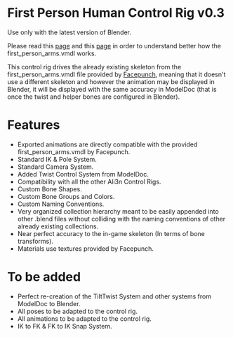 # First Person Human Control Rig v0.3

Use only with the latest version of Blender.

Please read this [page](https://wiki.facepunch.com/sbox/Citizen_Model) and this [page](https://wiki.facepunch.com/sbox/First_Person) in order to understand better how the first_person_arms.vmdl works.

This control rig drives the already existing skeleton from the first_person_arms.vmdl file provided by [Facepunch](https://facepunch.com), meaning that it doesn't use a different skeleton and however the animation may be displayed in Blender, it will be displayed with the same accuracy in ModelDoc (that is once the twist and helper bones are configured in Blender).

# Features

* Exported animations are directly compatible with the provided first_person_arms.vmdl by Facepunch.
* Standard IK & Pole System.
* Standard Camera System.
* Added Twist Control System from ModelDoc.
* Compatibility with all the other Ali3n Control Rigs.
* Custom Bone Shapes.
* Custom Bone Groups and Colors.
* Custom Naming Conventions.
* Very organized collection hierarchy meant to be easily appended into other .blend files without colliding with the naming conventions of other already existing collections.
* Near perfect accuracy to the in-game skeleton (In terms of bone transforms).
* Materials use textures provided by Facepunch.

# To be added

* Perfect re-creation of the TiltTwist System and other systems from ModelDoc to Blender.
* All poses to be adapted to the control rig.
* All animations to be adapted to the control rig.
* IK to FK & FK to IK Snap System.